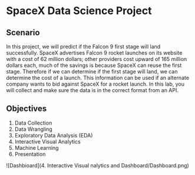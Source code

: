 # SpaceX Data Science Project

## Scenario
In this project, we will predict if the Falcon 9 first stage will land successfully. SpaceX advertises Falcon 9 rocket launches on its website with a cost of 62 million dollars; other providers cost upward of 165 million dollars each, much of the savings is because SpaceX can reuse the first stage. Therefore if we can determine if the first stage will land, we can determine the cost of a launch. This information can be used if an alternate company wants to bid against SpaceX for a rocket launch. In this lab, you will collect and make sure the data is in the correct format from an API.

## Objectives
1. Data Collection
2. Data Wrangling
3. Exploratory Data Analysis (EDA)
4. Interactive Visual Analytics
5. Machine Learning
6. Presentation

![Dashbioard](4. Interactive Visual nalytics and Dashboard/Dashboard.png)
